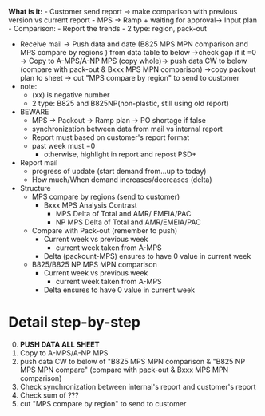 **What is it:**
	- Customer send report -> make comparison with previous version vs current report
	- MPS  -> Ramp + waiting for approval-> Input plan
	- Comparison:
		- Report the trends
		- 2 type: region, pack-out
- Receive mail -> Push data and date (B825 MPS MPN comparison and MPS compare by regions ) from data table to below ->check gap if it =0 -> Copy to A-MPS/A-NP MPS  (copy whole)-> push data CW to below (compare with pack-out & Bxxx MPS MPN comparison) ->copy packout plan to sheet -> cut "MPS compare by region" to send to customer
- note: 
	- (xx) is negative number 
	- 2 type: B825 and B825NP(non-plastic, still using old report)
- BEWARE
	- MPS -> Packout -> Ramp plan -> PO shortage if false
	- synchronization between data from mail vs internal report
	- Report must based on customer's report format
	- past week must =0 
		- otherwise, highlight in report and repost PSD+  
- Report mail
	- progress of update (start demand from...up to today)
	- How much/When demand increases/decreases (delta)
- Structure
	- MPS compare by regions (send to customer)
		- Bxxx MPS Analysis Contrast
			- MPS Delta of Total and AMR/ EMEIA/PAC
			- NP MPS Delta of Total and AMR/EMEIA/PAC
	- Compare with Pack-out (remember to push)
		- Current week vs previous week
			- current week taken from A-MPS
		- Delta (packount-MPS) ensures to have 0 value in current week
	- B825/B825 NP MPS MPN comparison
		- Current week vs previous week
			- current week taken from A-MPS
		- Delta ensures to have 0 value in current week
# Detail step-by-step
0. **PUSH DATA ALL SHEET**
1. Copy to A-MPS/A-NP MPS
2. push data CW to below of "B825 MPS MPN comparison & "B825 NP MPS MPN compare" (compare with pack-out & Bxxx MPS MPN comparison) 
3. Check synchronization between internal's report and customer's report
4. Check sum of ???
5. cut "MPS compare by region" to send to customer